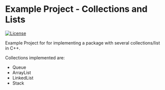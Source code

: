 # Example Project - Collections and Lists
[![License](https://img.shields.io/github/license/TobiasBriones/example.cs.datastructures.cpp.collections)](https://github.com/TobiasBriones/example.cs.datastructures.cpp.collections/blob/master/LICENSE)

Example Project for for implementing a package with several collections/list in C++.

Collections implemented are:
* Queue
* ArrayList
* LinkedList
* Stack
